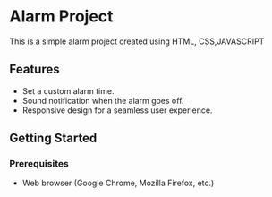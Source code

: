 # Alarm Project

This is a simple alarm project created using HTML, CSS,JAVASCRIPT
## Features

- Set a custom alarm time.
- Sound notification when the alarm goes off.
- Responsive design for a seamless user experience.

## Getting Started

### Prerequisites

- Web browser (Google Chrome, Mozilla Firefox, etc.)



